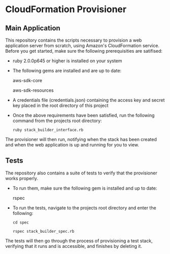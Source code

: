 # CloudFormation Provisioner

## Main Application

This repository contains the scripts necessary to provision a web application server
from scratch, using Amazon's CloudFormation service. Before you get started, make
sure the following prerequisities are satifised:

- ruby 2.0.0p645 or higher is installed on your system

- The following gems are installed and are up to date:

  aws-sdk-core

  aws-sdk-resources

- A credentials file (credentials.json) containing the access key and secret key placed in the
  root directory of this project

- Once the above requirements have been satisfied, run the following
  command from the projects root directory:

  `ruby stack_builder_interface.rb`

The provisioner will then run, notifying when the stack has been created
and when the web application is up and running for you to view.

## Tests

The repository also contains a suite of tests to verify that the provisioner
works properly.

- To run them, make sure the following gem is installed and up to date:

  rspec

- To run the tests, navigate to the projects root directory and enter the following:

  `cd spec`

  `rspec stack_builder_spec.rb`

The tests will then go through the process of provisioning a test stack,
verifying that it runs and is accessible, and finishes by deleting it.

